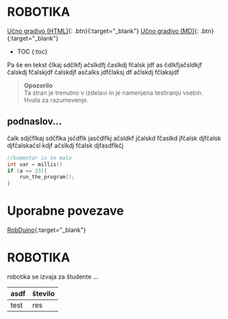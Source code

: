 # ROBOTIKA
[Učno gradivo (HTML)]( ./Course/RoboticsStarterCourse.html ){: .btn}{:target="_blank"}
[Učno gradivo (MD)]( ./Course/RoboticsStarterCourse_md.html ){: .btn}{:target="_blank"}

- TOC
{:toc}

Pa še en tekst člkaj sdčlkfj ačslkdfj časlkdj fčalsk jdf
as čdlkfjačsldkjf čalskdj fčalskjdf čalskdjf asčalks jdfčlaksj df
ačlskdj fčlaksjdf 

> **Opozorilo**  
> Ta stran je trenutno v izdelavi in je namenjena testiranju vsebin.  
> Hvala za razumevenje.


## podnaslov...
čalk sdjčflkaj sdčflka jsčdflk jasčdlfkj ačsldkf jčalskd fčaslkd jfčalsk djfčalsk djfčalskačsl kdjf
ačslkdj fčalsk djfasdflkčj 

```cpp
//komentar in še malo
int var = millis()
if (a == 33){
    run_the_program();
}
```
# Uporabne povezave

[RobDuino]( https://davidrihtarsic.github.io/RobDuino/ ){:target="_blank"}

# ROBOTIKA
robotika se izvaja za študente ...

| asdf | število |
|------|---------|
| test | res     |


